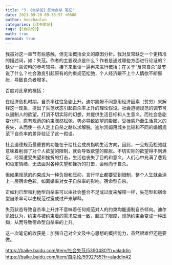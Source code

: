 ```yaml
---
title: "3.《自杀论》反常自杀 笔记"
date: 2021-09-26 09:38:57 +0800
author: hoochanlon
categories: [读书笔记]
tags: [《自杀论》]
math: true
mermaid: true
---
```


我虽对这一章节有些感触，但无法概括全文的原因分析。我对反常缺乏一个更精准的描述词，如：失范。作者的主要观点是什么？作者是通过哪些方面进行论证的？缺少一些资料的参考辅导。接下来重读一遍再来进行概括；在关于“反常自杀”章节说了什么？社会激变引起原有的约束规范松弛，个人经济跟不上个人情欲不断膨胀，导致自杀者增多。 <!-- more -->

百度对此章的概括：

在经济危机时期，自杀率往往急剧上升。迪尔凯姆不同意用经济因素（贫穷）来解释这一现象，提出了失范状态引起自杀率上升的理论假设。社会道德规范的调节可以遏制人的欲望，打消不切实际的幻想，并提供生活目标和人生意义。而社会急剧变化时，原有规范的约束骤然松弛，势必导致欲望的膨胀，受挫感乃至生活意义的丧失，从而使一些人走上自杀之路以求解脱。迪尔凯姆用城乡比较和不同的婚姻规范下自杀率的差异验证了这一假设。

社会道德规范最重要的功能在于给社会成员指明生活方向，因此，一旦规范松弛就意味着削弱了对个人欲望的限制，就会导致欲望的膨胀。不切实际的欲望得不到满足，经常遭受失望和挫折的打击，生活也丧失了目的和意义，人们心中充满了悲观和否定情绪，无法面对各种失望和挫折的打击，会倾向于自杀。

但如果规范的约束成为一种负担和压抑，言行举止都要受到限制，整个人生就会涂上一层宿命色彩。如离婚率对女子自杀率的影响。宿命型自杀。

正如利已型和利他型自杀率可以由社会整合不足或过度来解释一样，失范型和宿命型自杀率可以由规范过宽或过严来解释。

失范状态导致自杀率上升并不意味着任何规范对人的约束均能遏制自杀倾向。迪尔凯姆认为，约束与被约束着的需求应当一致，超过了限度，规范约束会变成一种压抑，从而导致宿命型自杀率的上升。

这一次笔记的收获是：加强自己对全文及中心思想的概括能力，虽然很难但还是要做。

https://baike.baidu.com/item/社会失范/5390480?fr=aladdin
https://baike.baidu.com/item/自杀论/5992755?fr=aladdin#2
